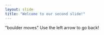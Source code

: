 ```yaml
---
layout: slide
title: "Welcome to our second slide!"
---
```

"boulder moves"
Use the left arrow to go back!
